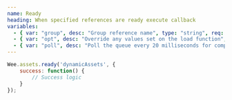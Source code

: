 ```yaml
---
name: Ready
heading: When specified references are ready execute callback
variables:
  - { var: "group", desc: "Group reference name", type: "string", req: true }
  - { var: "opt", desc: "Override any values set on the load function", type: "object" }
  - { var: "poll", desc: "Poll the queue every 20 milliseconds for completion", type: "boolean", default: "false" }
---
```


```javascript
Wee.assets.ready('dynamicAssets', {
	success: function() {
		// Success logic
	}
});
```
